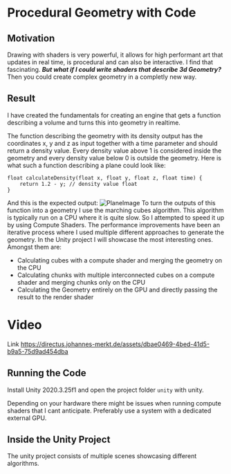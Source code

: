 
# Procedural Geometry with Code
## Motivation
Drawing with shaders is very powerful, it allows for high performant art that updates in real time, is procedural and can also be interactive. I find that fascinating. ***But what if I could write shaders that describe 3d Geometry?*** Then you could create complex geometry in a completly new way.

## Result
I have created the fundamentals for creating an engine that gets a function describing a volume and turns this into geometry in realtime. 

The function describing the geometry with its density output has the coordinates x, y and z as input together with a time parameter and should return a density value. Every density value above 1 is considered inside the geometry and every density value below 0 is outside the geometry.
Here is what such a function describing a plane could look like:
``` hlsl
float calculateDensity(float x, float y, float z, float time) {
    return 1.2 - y; // density value float
}
```
And this is the expected output:
![PlaneImage](https://user-images.githubusercontent.com/25324640/155418640-11f9b7b2-23eb-4a6d-abdc-35ec260cf5b0.jpg)
To turn the outputs of this function into a geometry I use the marching cubes algorithm. This algorithm is typically run on a CPU where it is quite slow. So I attempted to speed it up by using Compute Shaders. The performance improvements have been an iterative process where I used multiple different approaches to generate the geometry. In the Unity project I will showcase the most interesting ones. Amongst them are:
- Calculating cubes with a compute shader and merging the geometry on the CPU
- Calculating chunks with multiple interconnected cubes on a compute shader and merging chunks only on the CPU
- Calculating the Geometry entirely on the GPU and directly passing the result to the render shader

# Video
Link https://directus.johannes-merkt.de/assets/dbae0469-4bed-41d5-b9a5-75d9ad454dba

## Running the Code
Install Unity 2020.3.25f1 and open the project folder `unity` with unity.

Depending on your hardware there might be issues when running compute shaders that I cant anticipate. 
Preferably use a system with a dedicated external GPU.

## Inside the Unity Project
The unity project consists of multiple scenes showcasing different algorithms.

